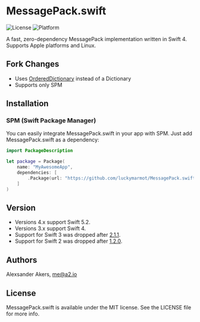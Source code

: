 MessagePack.swift
=================

![License](https://img.shields.io/cocoapods/l/MessagePack.swift.svg?style=flat)
![Platform](https://img.shields.io/cocoapods/p/MessagePack.swift.svg?style=flat)

A fast, zero-dependency MessagePack implementation written in Swift 4. Supports Apple platforms and Linux.

## Fork Changes

* Uses [OrderedDictionary](https://github.com/apple/swift-collections) instead of a Dictionary
* Supports only SPM

## Installation

### SPM (Swift Package Manager)

You can easily integrate MessagePack.swift in your app with SPM. Just add MessagePack.swift as a dependency:

```swift
import PackageDescription

let package = Package(
    name: "MyAwesomeApp",
    dependencies: [
        .Package(url: "https://github.com/luckymarmot/MessagePack.swift.git", branch: "master"),
    ]
)
```

## Version

- Versions 4.x support Swift 5.2.
- Versions 3.x support Swift 4.
- Support for Swift 3 was dropped after [2.1.1](https://github.com/a2/MessagePack.swift/releases/tag/2.1.1).
- Support for Swift 2 was dropped after [1.2.0](https://github.com/a2/MessagePack.swift/releases/tag/1.2.0).

## Authors

Alexsander Akers, me@a2.io

## License

MessagePack.swift is available under the MIT license. See the LICENSE file for more info.
